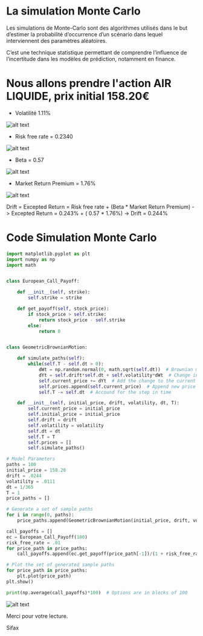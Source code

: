 # La simulation Monte Carlo

 Les simulations de Monte-Carlo sont des algorithmes utilisés dans le but d’estimer la probabilité d’occurrence d’un scénario dans lequel interviennent des paramètres aléatoires. 
 
 C’est une technique statistique permettant de comprendre l’influence de l’incertitude dans les modèles de prédiction, notamment en finance.


# Nous allons prendre l'action AIR LIQUIDE, prix  initial 158.20€

* Volatilité 1.11%
 
![alt text](https://i.ibb.co/FYXdLJV/screen2.png)

* Risk free rate = 0.2340

![alt text](https://i.ibb.co/4fd2J5d/taux-sans-risque.png)

* Beta = 0.57

![alt text](https://i.ibb.co/Hgm0wdc/beta.png)

* Market Return Premium = 1.76%

![alt text](https://i.ibb.co/sg63S3s/market-return-premium.png)

Drift = Excepted Return = Risk free rate + (Beta * Market Return Premium)
                        -> Excepted Return = 0.243% + ( 0.57 * 1.76%)
                        -> Drift = 0.244%

# Code Simulation Monte Carlo

```python
import matplotlib.pyplot as plt
import numpy as np
import math


class European_Call_Payoff:

    def __init__(self, strike):
        self.strike = strike

    def get_payoff(self, stock_price):
        if stock_price > self.strike:
            return stock_price - self.strike
        else:
            return 0


class GeometricBrownianMotion:

    def simulate_paths(self):
        while(self.T - self.dt > 0):
            dWt = np.random.normal(0, math.sqrt(self.dt))  # Brownian motion
            dYt = self.drift*self.dt + self.volatility*dWt  # Change in price
            self.current_price += dYt  # Add the change to the current price
            self.prices.append(self.current_price)  # Append new price to series
            self.T -= self.dt  # Accound for the step in time

    def __init__(self, initial_price, drift, volatility, dt, T):
        self.current_price = initial_price
        self.initial_price = initial_price
        self.drift = drift
        self.volatility = volatility
        self.dt = dt
        self.T = T
        self.prices = []
        self.simulate_paths()

# Model Parameters
paths = 100
initial_price = 158.20
drift = .0244
volatility = .0111
dt = 1/365
T = 1
price_paths = []

# Generate a set of sample paths
for i in range(0, paths):
    price_paths.append(GeometricBrownianMotion(initial_price, drift, volatility, dt, T).prices)

call_payoffs = []
ec = European_Call_Payoff(100)
risk_free_rate = .01
for price_path in price_paths:
    call_payoffs.append(ec.get_payoff(price_path[-1])/(1 + risk_free_rate))  # We get the last stock price in the series generated by GBM to determin the payoff and discount it by one year

# Plot the set of generated sample paths
for price_path in price_paths:
    plt.plot(price_path)
plt.show()

print(np.average(call_payoffs)*100)  # Options are in blocks of 100

```

![alt text](https://i.ibb.co/hZ86Xzg/screen1.png)


Merci pour votre lecture.

Sifax
